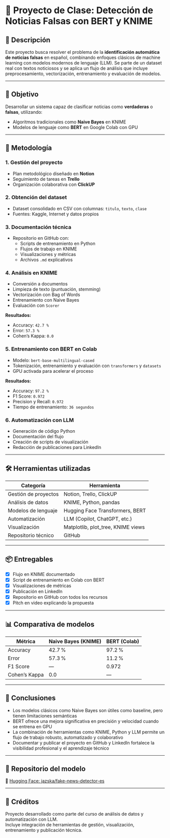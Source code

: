 # 🧠 Proyecto de Clase: Detección de Noticias Falsas con BERT y KNIME

## 📌 Descripción

Este proyecto busca resolver el problema de la **identificación automática de noticias falsas** en español, combinando enfoques clásicos de machine learning con modelos modernos de lenguaje (LLM). Se parte de un dataset real con textos noticiosos y se aplica un flujo de análisis que incluye preprocesamiento, vectorización, entrenamiento y evaluación de modelos.

---

## 🎯 Objetivo

Desarrollar un sistema capaz de clasificar noticias como **verdaderas** o **falsas**, utilizando:

- Algoritmos tradicionales como **Naive Bayes** en KNIME
- Modelos de lenguaje como **BERT** en Google Colab con GPU

---

## 🧩 Metodología

### 1. Gestión del proyecto

- Plan metodológico diseñado en **Notion**
- Seguimiento de tareas en **Trello**
- Organización colaborativa con **ClickUP**

### 2. Obtención del dataset

- Dataset consolidado en CSV con columnas: `titulo`, `texto`, `clase`
- Fuentes: Kaggle, Internet y datos propios

### 3. Documentación técnica

- Repositorio en GitHub con:
  - Scripts de entrenamiento en Python
  - Flujos de trabajo en KNIME
  - Visualizaciones y métricas
  - Archivos `.md` explicativos

### 4. Análisis en KNIME

- Conversión a documentos
- Limpieza de texto (puntuación, stemming)
- Vectorización con Bag of Words
- Entrenamiento con Naive Bayes
- Evaluación con `Scorer`

**Resultados:**
- Accuracy: `42.7 %`
- Error: `57.3 %`
- Cohen’s Kappa: `0.0`

### 5. Entrenamiento con BERT en Colab

- Modelo: `bert-base-multilingual-cased`
- Tokenización, entrenamiento y evaluación con `transformers` y `datasets`
- GPU activada para acelerar el proceso

**Resultados:**
- Accuracy: `97.2 %`
- F1 Score: `0.972`
- Precision y Recall: `0.972`
- Tiempo de entrenamiento: `36 segundos`

### 6. Automatización con LLM

- Generación de código Python
- Documentación del flujo
- Creación de scripts de visualización
- Redacción de publicaciones para LinkedIn

---

## 🛠️ Herramientas utilizadas

| Categoría              | Herramienta                        |
|------------------------|------------------------------------|
| Gestión de proyectos   | Notion, Trello, ClickUP            |
| Análisis de datos      | KNIME, Python, pandas              |
| Modelos de lenguaje    | Hugging Face Transformers, BERT    |
| Automatización         | LLM (Copilot, ChatGPT, etc.)       |
| Visualización          | Matplotlib, plot_tree, KNIME views |
| Repositorio técnico    | GitHub                             |

---

## 📦 Entregables

- [x] Flujo en KNIME documentado
- [x] Script de entrenamiento en Colab con BERT
- [x] Visualizaciones de métricas
- [x] Publicación en LinkedIn
- [x] Repositorio en GitHub con todos los recursos
- [x] Pitch en video explicando la propuesta

---

## 📊 Comparativa de modelos

| Métrica              | Naive Bayes (KNIME) | BERT (Colab) |
|----------------------|---------------------|--------------|
| Accuracy             | 42.7 %              | 97.2 %       |
| Error                | 57.3 %              | 11.2 %       |
| F1 Score             | —                   | 0.972        |
| Cohen’s Kappa        | 0.0                 | —            |

---

## 🧠 Conclusiones

- Los modelos clásicos como Naive Bayes son útiles como baseline, pero tienen limitaciones semánticas
- BERT ofrece una mejora significativa en precisión y velocidad cuando se entrena en GPU
- La combinación de herramientas como KNIME, Python y LLM permite un flujo de trabajo robusto, automatizado y colaborativo
- Documentar y publicar el proyecto en GitHub y LinkedIn fortalece la visibilidad profesional y el aprendizaje técnico

---

## 🔗 Repositorio del modelo

📁 [Hugging Face: jazska/fake-news-detector-es](https://huggingface.co/jazska/fake-news-detector-es)

---

## 📣 Créditos

Proyecto desarrollado como parte del curso de análisis de datos y automatización con LLM.  
Incluye integración de herramientas de gestión, visualización, entrenamiento y publicación técnica.
